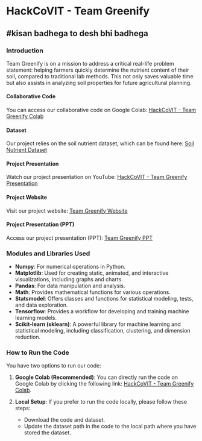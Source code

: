 # HackCoVIT - Team Greenify

## #kisan badhega to desh bhi badhega

### Introduction

Team Greenify is on a mission to address a critical real-life problem statement: helping farmers quickly determine the nutrient content of their soil, compared to traditional lab methods. This not only saves valuable time but also assists in analyzing soil properties for future agricultural planning.

#### Collaborative Code
You can access our collaborative code on Google Colab: [HackCoVIT - Team Greenify Colab](https://colab.research.google.com/drive/14RDYsYKPD4axLqAQ4yMcJHWvvDCS5h1C?usp=sharing)

#### Dataset
Our project relies on the soil nutrient dataset, which can be found here: [Soil Nutrient Dataset](https://data.mendeley.com/datasets/h8mht3jsbz/1)

#### Project Presentation
Watch our project presentation on YouTube: [HackCoVIT - Team Greenify Presentation](https://youtu.be/fAT6ml-m1RY)

#### Project Website
Visit our project website: [Team Greenify Website](https://sites.google.com/vitbhopal.ac.in/team-greenify/home)

#### Project Presentation (PPT)
Access our project presentation (PPT): [Team Greenify PPT](https://drive.google.com/file/d/1drnHmXgVIMgITv05gyfWbMtxJ8_w3RSQ/view?usp=sharing)

### Modules and Libraries Used

- **Numpy**: For numerical operations in Python.
- **Matplotlib**: Used for creating static, animated, and interactive visualizations, including graphs and charts.
- **Pandas**: For data manipulation and analysis.
- **Math**: Provides mathematical functions for various operations.
- **Statsmodel**: Offers classes and functions for statistical modeling, tests, and data exploration.
- **Tensorflow**: Provides a workflow for developing and training machine learning models.
- **Scikit-learn (sklearn)**: A powerful library for machine learning and statistical modeling, including classification, clustering, and dimension reduction.

### How to Run the Code

You have two options to run our code:

1. **Google Colab (Recommended)**: 
   You can directly run the code on Google Colab by clicking the following link: [HackCoVIT - Team Greenify Colab](https://colab.research.google.com/drive/14RDYsYKPD4axLqAQ4yMcJHWvvDCS5h1C?usp=sharing).

2. **Local Setup**:
   If you prefer to run the code locally, please follow these steps:
   - Download the code and dataset.
   - Update the dataset path in the code to the local path where you have stored the dataset.



